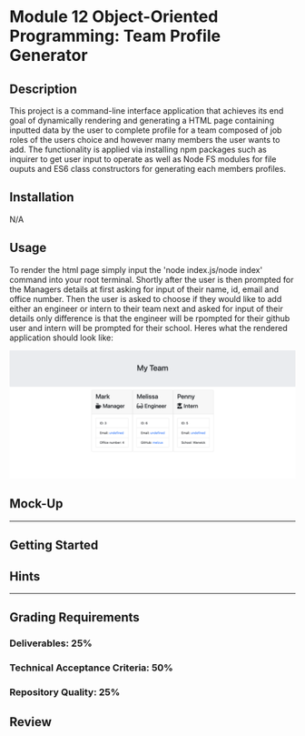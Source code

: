 # Module 12 Object-Oriented Programming: Team Profile Generator

## Description
This project is a command-line interface application that achieves its end goal of dynamically rendering
and generating a HTML page containing inputted data by the user to complete profile for a team composed of job roles of the users choice and however many members the user wants to add. The functionality is applied via installing npm packages such as inquirer to get user input to operate as well as Node FS modules for file ouputs and ES6 class constructors for generating each members profiles.


## Installation
N/A

## Usage
To render the html page simply input the 'node index.js/node index' command into your root terminal.
Shortly after the user is then prompted for the Managers details at first asking for input of their name, id, email and office number. Then the user is asked to choose if they would like to add either an engineer or intern to their team next and asked for input of their details only difference is that the engineer will be rpompted for their github user and intern will be prompted for their school. Heres what the rendered application should look like:

![alt text](<Screenshot 2024-02-16 at 14.21.23.png>)





## Mock-Up


---

## Getting Started


## Hints


---

## Grading Requirements


### Deliverables: 25%


### Technical Acceptance Criteria: 50%


### Repository Quality: 25%



## Review

